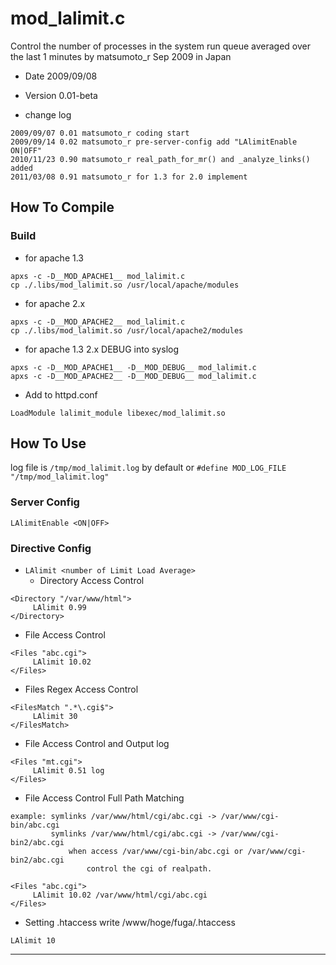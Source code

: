 # mod_lalimit.c
Control the number of processes in the system run queue averaged over the last 1 minutes by matsumoto_r Sep 2009 in Japan

- Date     2009/09/08
- Version  0.01-beta

- change log
```
2009/09/07 0.01 matsumoto_r coding start
2009/09/14 0.02 matsumoto_r pre-server-config add "LAlimitEnable ON|OFF"
2010/11/23 0.90 matsumoto_r real_path_for_mr() and _analyze_links() added
2011/03/08 0.91 matsumoto_r for 1.3 for 2.0 implement
```

## How To Compile
### Build
- for apache 1.3
```
apxs -c -D__MOD_APACHE1__ mod_lalimit.c
cp ./.libs/mod_lalimit.so /usr/local/apache/modules
```

- for apache 2.x
```
apxs -c -D__MOD_APACHE2__ mod_lalimit.c
cp ./.libs/mod_lalimit.so /usr/local/apache2/modules
```

- for apache 1.3 2.x DEBUG into syslog
```
apxs -c -D__MOD_APACHE1__ -D__MOD_DEBUG__ mod_lalimit.c
apxs -c -D__MOD_APACHE2__ -D__MOD_DEBUG__ mod_lalimit.c
```

- Add to  httpd.conf
```
LoadModule lalimit_module libexec/mod_lalimit.so
```

## How To Use
log file is `/tmp/mod_lalimit.log` by default or `#define MOD_LOG_FILE       "/tmp/mod_lalimit.log"`


### Server Config
```
LAlimitEnable <ON|OFF>
```

### Directive Config

- `LAlimit <number of Limit Load Average>`
  - Directory Access Control
```
<Directory "/var/www/html">
     LAlimit 0.99
</Directory>
```

  - File Access Control
```
<Files "abc.cgi">
     LAlimit 10.02
</Files>
```

  - Files Regex Access Control
```
<FilesMatch ".*\.cgi$">
     LAlimit 30
</FilesMatch>
```

  - File Access Control and Output log
```
<Files "mt.cgi">
     LAlimit 0.51 log
</Files>
```

  - File Access Control Full Path Matching
```
example: symlinks /var/www/html/cgi/abc.cgi -> /var/www/cgi-bin/abc.cgi
         symlinks /var/www/html/cgi/abc.cgi -> /var/www/cgi-bin2/abc.cgi
             when access /var/www/cgi-bin/abc.cgi or /var/www/cgi-bin2/abc.cgi
                 control the cgi of realpath.

<Files "abc.cgi">
     LAlimit 10.02 /var/www/html/cgi/abc.cgi
</Files>
```

  - Setting .htaccess write /www/hoge/fuga/.htaccess
```
LAlimit 10
```

-------------------------------------------------------------------


